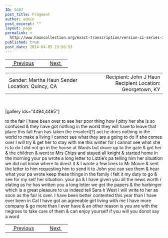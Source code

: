 ```yaml
---
ID: 5487
post_title: Fragment
author: admin
post_excerpt: ""
layout: page
permalink: >
  http://www.hauncollection.org/exact-transcription/version-ii-series-iii/fragment/
published: true
post_date: 2014-04-05 23:56:53
---
```

<table style="width: 100%;" align="center">
<tbody>
<tr>
<td width="50%"> <a href="http://www.hauncollection.org/version-2/version-ii-series-iii/5482-2/"><img src="https://lh3.googleusercontent.com/-EFJpxxNiPNw/VqgtWBCZrMI/AAAAAAAAAFU/WfY4lPFWWkg/s800-Ic42/Soeb-Plain-Arrows-8-10px.png" alt="" width="10" height="10" /> Previous</a></td>
<td style="text-align: right;"><a href="http://www.hauncollection.org/version-2/version-ii-series-iii/frament/">Next <img src="https://lh3.googleusercontent.com/-67k0cYlpXHw/VqgtWKz1MXI/AAAAAAAAAFU/k9PW_Piyurk/s800-Ic42/Soeb-Plain-Arrows-5-10px.png" alt="" width="10" height="10" /></a></td>
</tr>
</tbody>
</table>
<table style="width: 100%;" align="center">
<tbody>
<tr>
<td width="50%"> Sender: Martha Haun
Sender Location: Quincy, CA</td>
<td style="text-align: right;"> Recipient: John J Haun
Recipient Location: Georgetown, KY</td>
</tr>
</tbody>
</table>
&nbsp;

[gallery ids="4494,4495"]

to the fair I have been over to see
her poor thing how I pitty her she
is so confused &amp; they have got nothing
in the world they will have to leave
that place this fall Fran has taken
the ensolert[?] act he does nothing
in the world to make a living I
cannot see what they are a going
to do if she comes over I will try
&amp; get her to stay with me this
winter for I cannot see what she
is to do I did not go in the house
at Wards but drove up to the
gate &amp; got her &amp; the children &amp; went
to Mrs Chips and stayed all knight
&amp; started home in the morning your
pa wrote a long letter to Lizzie’s pa
telling him her situation we did not
know where to direct it &amp; I wrote a
few lines to Mr Moore &amp; sent the
letter to him requesting him to send it
to John you can see them &amp; hear
what your pa wrote keep these
things in the family I felt it
my duty to go &amp; see for my self
her situation. your pa &amp; I have
given you all the news worth r
elating as he has written you
a long letter we get the papers
&amp; the harbinger which is a great
pleasure to us indeed tell Sara
h West I will write to her as soon as
the fair is over. I have
been better contented this year than
I have ever been in Cal I have
got an agreeable girl living with
me I have more company &amp; go more
than I ever have &amp; an other reason
is you are with the negroes to take
care of them &amp; can enjoy yourself
if you will you donot say a word

<table style="width: 100%;" align="center">
<tbody>
<tr>
<td width="50%"> <a href="http://www.hauncollection.org/version-2/version-ii-series-iii/5482-2/"><img src="https://lh3.googleusercontent.com/-EFJpxxNiPNw/VqgtWBCZrMI/AAAAAAAAAFU/WfY4lPFWWkg/s800-Ic42/Soeb-Plain-Arrows-8-10px.png" alt="" width="10" height="10" /> Previous</a></td>
<td style="text-align: right;"><a href="http://www.hauncollection.org/version-2/version-ii-series-iii/frament/">Next <img src="https://lh3.googleusercontent.com/-67k0cYlpXHw/VqgtWKz1MXI/AAAAAAAAAFU/k9PW_Piyurk/s800-Ic42/Soeb-Plain-Arrows-5-10px.png" alt="" width="10" height="10" /></a></td>
</tr>
</tbody>
</table>